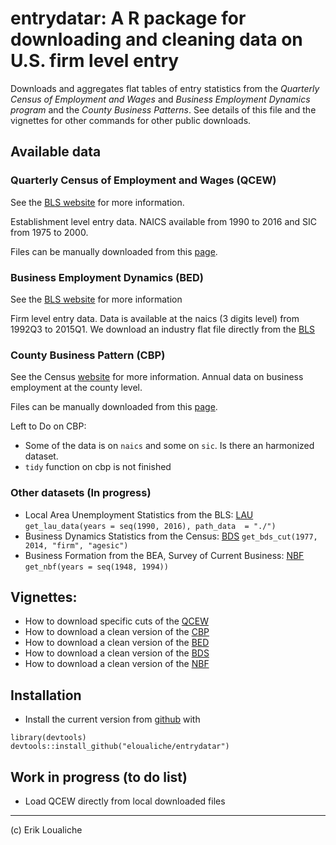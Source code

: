 
entrydatar: A R package for downloading and cleaning data on U.S. firm level entry
======

Downloads and aggregates flat tables of entry statistics from the *Quarterly Census of Employment and Wages* and *Business Employment Dynamics program* and the *County Business Patterns*. See details of this file and the vignettes for other commands for other public downloads.

## Available data

### Quarterly Census of Employment and Wages (QCEW)
See the [BLS website](http://www.bls.gov/cew/home.htm) for more information.

Establishment level entry data.
NAICS available from 1990 to 2016 and SIC from 1975 to 2000.   

Files can be manually downloaded from this [page](http://www.bls.gov/cew/datatoc.htm).


### Business Employment Dynamics (BED)
See the [BLS website](http://www.bls.gov/bdm/home.htm) for more information

Firm level entry data.
Data is available at the naics (3 digits level) from 1992Q3 to 2015Q1.
We download an industry flat file directly from the [BLS](http://www.bls.gov/web/cewbd/bd_data_ind3.txt)


### County Business Pattern (CBP)
See the Census [website](http://www.census.gov/econ/cbp/) for more information.
Annual data on business employment at the county level.

Files can be manually downloaded from this [page](http://www.census.gov/econ/cbp/download/).

Left to Do on CBP:
- Some of the data is on `naics` and some on `sic`. Is there an harmonized dataset.
- `tidy` function on cbp is not finished

### Other datasets (In progress)

  - Local Area Unemployment Statistics from the BLS: [LAU](https://www.bls.gov/lau/#tables)
     ```get_lau_data(years = seq(1990, 2016), path_data  = "./")```
  - Business Dynamics Statistics from the Census: [BDS](https://www.census.gov/ces/dataproducts/bds/)
     ```get_bds_cut(1977, 2014, "firm", "agesic")```
  - Business Formation from the BEA, Survey of Current Business: [NBF](https://www.bea.gov/scb/pdf/NATIONAL/BUSCYCLE/1996/0296cpgs.pdf)
     ```get_nbf(years = seq(1948, 1994))```

## Vignettes:
  - How to download specific cuts of the [QCEW](vignettes/qcew.md)
  - How to download a clean version of the [CBP](vignettes/cbp.md)
  - How to download a clean version of the [BED](vignettes/bed.md)
  - How to download a clean version of the [BDS](vignettes/bds.md)
  - How to download a clean version of the [NBF](vignettes/nbf.md)


## Installation
  -  Install the current version from [github](https://github.mit.edu/erikl/entrydatar) with

```{r}
library(devtools)
devtools::install_github("eloualiche/entrydatar")
```


## Work in progress (to do list)
  - Load QCEW directly from local downloaded files




---------------------------
(c) Erik Loualiche
